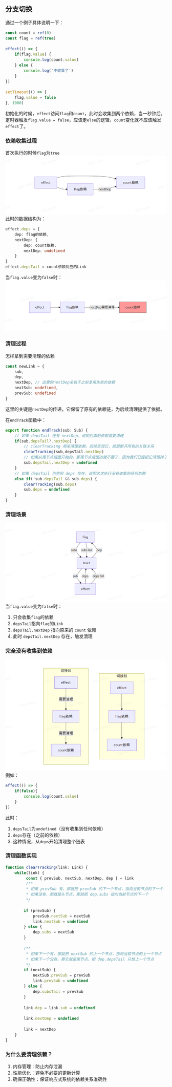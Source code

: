 ## 分支切换
通过一个例子具体说明一下：
```ts
const count = ref(0)
const flag = ref(true)

effect(() => {
    if(flag.value) {
        console.log(count.value)
    } else {
        console.log('不收集了')
    }
})

setTimeout(() => {
    flag.value = false
}, 1000)
```
初始化的时候，`effect`访问`flag`和`count`，此时会收集到两个依赖，当一秒钟后，定时器触发`flag.value = false`，应该走`else`的逻辑，`count`变化就不应该触发`effect`了。
### 依赖收集过程
首次执行的时候`flag`为`true`
![alt text](../image/reactivity/6-1.png)
此时的数据结构为：
```ts
effect.deps = {
    dep: flag的依赖,
    nextDep: {
        dep: count依赖,
        nextDep: undefined
    }
}
effect.depsTail = count依赖对应的Link
```
当`flag.value`变为`false`时：
![alt text](../image/reactivity/6-2.png)

### 清理过程
怎样拿到需要清理的依赖
```ts
const newLink = {
    sub,
    dep,
    nextDep, // 这里的nextDep来自于之前复用失败的依赖
    nextSub: undefined,
    prevSub: undefined
}
```
这里的关键是`nextDep`的传递，它保留了原有的依赖链，为后续清理提供了依据。

在`endTrack`函数中：
```ts
export function endTrack(sub: Sub) {
    // 如果 depsTail 还有 nextDep，说明后面的依赖需要清理
    if(sub.depsTail?.nextDep) {
        // clearTracking 用来清理依赖，后续实现它，就是断开所有的关联关系
        clearTracking(sub,depsTail.nextDep)
        // 如果从尾节点后面开始的，那尾节点后面的就不要了，因为我们已经把它清理掉了
        sub.depsTail.nextDep = undefined
    }
    // 如果 depsTail 为空但 deps 存在，说明这次执行没有收集到任何依赖
    else if(!sub.depsTail && sub.deps) {
        clearTracking(sub.deps)
        sub.deps = undefined
    }
}

```
### 清理场景
![alt text](../image/reactivity/6-3.png)
当`flag.value`变为`false`时：
1. 只会收集`flag`的依赖
2. `depsTail`指向`flag`的`Link`
3. `depsTail.nextDep` 指向原来的 `count` 依赖
4. 此时 `depsTail.nextDep` 存在，触发清理

### 完全没有收集到依赖
![alt text](../image/reactivity/6-4.png)
例如：
```ts
effect(() => {
    if(false){
        console.log(count.value)
    }
})
```
此时：
1. `depsTail`为`undefined`（没有收集到任何依赖）
2. `deps`存在（之前的依赖）
3. 这种情况，从`deps`开始清理整个链表

### 清理函数实现
```ts
function clearTracking(link: Link) {
    while(link) {
         const { prevSub, nextSub, nextDep, dep } = link
         /**
         * 如果 prevSub 有，那就把 prevSub 的下一个节点，指向当前节点的下一个
         * 如果没有，那就是头节点，那就把 dep.subs 指向当前节点的下一个
         */

        if (prevSub) {
            prevSub.nextSub = nextSub
            link.nextSub = undefined
        } else {
            dep.subs = nextSub
        }

        /**
         * 如果下一个有，那就把 nextSub 的上一个节点，指向当前节点的上一个节点
         * 如果下一个没有，那它就是尾节点，把 dep.depsTail 只想上一个节点
         */
        if (nextSub) {
            nextSub.prevSub = prevSub
            link.prevSub = undefined
        } else {
            dep.subsTail = prevSub
        }

        link.dep = link.sub = undefined

        link.nextDep = undefined

        link = nextDep
    }
}
```

### 为什么要清理依赖？
1. 内存管理：防止内存泄漏
2. 性能优化：避免不必要的更新计算
3. 确保正确性：保证响应式系统的依赖关系准确性